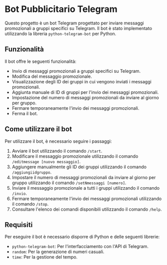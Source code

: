 # Bot Pubblicitario Telegram

Questo progetto è un bot Telegram progettato per inviare messaggi promozionali a gruppi specifici su Telegram. Il bot è stato implementato utilizzando la libreria `python-telegram-bot` per Python.

## Funzionalità

Il bot offre le seguenti funzionalità:

- Invio di messaggi promozionali a gruppi specifici su Telegram.
- Modifica del messaggio promozionale.
- Visualizzazione degli ID dei gruppi in cui vengono inviati i messaggi promozionali.
- Aggiunta manuale di ID di gruppi per l'invio dei messaggi promozionali.
- Impostazione del numero di messaggi promozionali da inviare al giorno per gruppo.
- Fermare temporaneamente l'invio dei messaggi promozionali.
- Ferma il bot.

## Come utilizzare il bot

Per utilizzare il bot, è necessario seguire i passaggi:

1. Avviare il bot utilizzando il comando `/start`.
2. Modificare il messaggio promozionale utilizzando il comando `/editmessage [nuovo messaggio]`.
3. Aggiungere manualmente gli ID dei gruppi utilizzando il comando `/aggiungiidgruppo`.
4. Impostare il numero di messaggi promozionali da inviare al giorno per gruppo utilizzando il comando `/setNmessaggi [numero]`.
5. Inviare il messaggio promozionale a tutti i gruppi utilizzando il comando `/invio`.
6. Fermare temporaneamente l'invio dei messaggi promozionali utilizzando il comando `/stop`.
7. Consultare l'elenco dei comandi disponibili utilizzando il comando `/help`.

## Requisiti

Per eseguire il bot è necessario disporre di Python e delle seguenti librerie:

- `python-telegram-bot`: Per l'interfacciamento con l'API di Telegram.
- `random`: Per la generazione di numeri casuali.
- `time`: Per la gestione del tempo.

